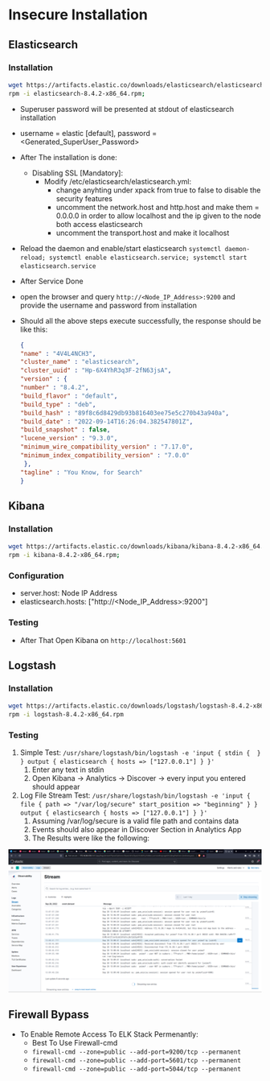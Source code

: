 # Insecure Installation

## Elasticsearch

### Installation

```bash
wget https://artifacts.elastic.co/downloads/elasticsearch/elasticsearch-8.4.2-x86_64.rpm;
rpm -i elasticsearch-8.4.2-x86_64.rpm;
```

- Superuser password will be presented at stdout of elasticsearch installation
- username = elastic [default], password = <Generated_SuperUser_Password>
- After The installation is done:
  - Disabling SSL [Mandatory]:
    - Modify /etc/elasticsearch/elasticsearch.yml:
      - change anyhting under xpack from true to false to disable the security features
      - uncomment the network.host and http.host and make them = 0.0.0.0 in order to allow localhost and the ip given to the node both access elasticsearch
      - uncomment the transport.host and make it localhost
- Reload the daemon and enable/start elasticsearch
        `systemctl daemon-reload; systemctl enable elasticsearch.service; systemctl start elasticsearch.service`
- After Service Done
- open the browser and query `http://<Node_IP_Address>:9200` and provide the username and password from installation
- Should all the above steps execute successfully, the response should be like this:

    ```json
    {
    "name" : "4V4L4NCH3",
    "cluster_name" : "elasticsearch",
    "cluster_uuid" : "Hp-6X4YhR3q3F-2fN63jsA",
    "version" : {
    "number" : "8.4.2",
    "build_flavor" : "default",
    "build_type" : "deb",
    "build_hash" : "89f8c6d8429db93b816403ee75e5c270b43a940a",
    "build_date" : "2022-09-14T16:26:04.382547801Z",
    "build_snapshot" : false,
    "lucene_version" : "9.3.0",
    "minimum_wire_compatibility_version" : "7.17.0",
    "minimum_index_compatibility_version" : "7.0.0"
     },
    "tagline" : "You Know, for Search"
    }
    ```

## Kibana

### Installation

```bash
wget https://artifacts.elastic.co/downloads/kibana/kibana-8.4.2-x86_64.rpm;
rpm -i kibana-8.4.2-x86_64.rpm;
```

### Configuration

- server.host: Node IP Address
- elasticsearch.hosts: ["http://<Node_IP_Address>:9200"]

### Testing

- After That Open Kibana on `http://localhost:5601`

## Logstash

### Installation

```bash
wget https://artifacts.elastic.co/downloads/logstash/logstash-8.4.2-x86_64.rpm;
rpm -i logstash-8.4.2-x86_64.rpm
```

### Testing

1. Simple Test:
        `/usr/share/logstash/bin/logstash -e 'input { stdin {  }  } output { elasticsearch { hosts => ["127.0.0.1"] } }'`
   1. Enter any text in stdin
   2. Open Kibana -> Analytics -> Discover -> every input you entered should appear
2. Log File Stream Test:
        `/usr/share/logstash/bin/logstash -e 'input { file { path => "/var/log/secure" start_position => "beginning" } } output { elasticsearch { hosts => ["127.0.0.1"] } }'`
   1. Assuming /var/log/secure is a valid file path and contains data
   2. Events should also appear in Discover Section in Analytics App
   3. The Results were like the following:

![Sessions_Log](./screenshots/ELKRemoteSecureLogFile.jpg)

## Firewall Bypass

- To Enable Remote Access To ELK Stack Permenantly:
  - Best To Use Firewall-cmd
  - `firewall-cmd --zone=public --add-port=9200/tcp --permanent`
  - `firewall-cmd --zone=public --add-port=5601/tcp --permanent`
  - `firewall-cmd --zone=public --add-port=5044/tcp --permanent`
